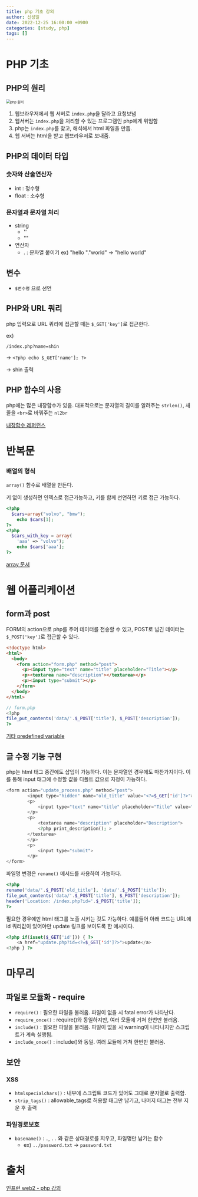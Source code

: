 ```yaml
---
title: php 기초 강의
author: 신성일
date: 2022-12-25 16:00:00 +0900
categories: [study, php]
tags: []
---
```


# PHP 기초

## PHP의 원리

<img src="http://www.tcpschool.com/lectures/img_php_works.png" alt="php 원리" style="zoom:67%;" />

1. 웹브라우저에서 웹 서버로 `index.php`을 달라고 요청보냄
2. 웹서버는 `index.php`을 처리할 수 있는 프로그램인 php에게 위임함
3. php는 `index.php`를 찾고, 해석해서 html 파일을 만듬.
4. 웹 서버는 html을 받고 웹브라우저로 보내줌. 

## PHP의 데이터 타입

### 숫자와 산술연산자

- int : 정수형
- float : 소수형

### 문자열과 문자열 처리

- string 
  - ''
  - ""
- 연산자
  - . : 문자열 붙이기 ex) "hello "."world" -> "hello world"

## 변수

- `$변수명` 으로 선언

## PHP와 URL 쿼리

php 입력으로 URL 쿼리에 접근할 때는 `$_GET['key']`로 접근한다.

ex)

`/index.php?name=shin`

-> `<?php echo $_GET['name']; ?>` 

-> shin 출력

## PHP 함수의 사용

php에는 많은 내장함수가 있음. 대표적으로는 문자열의 길이를 알려주는 `strlen()`, 새줄을 `<br>`로 바꿔주는 `nl2br`

[내장함수 레퍼런스](https://www.php.net/manual/en/funcref.php)

# 반복문

### 배열의 형식

`array()` 함수로 배열을 만든다.

키 없이 생성하면 인덱스로 접근가능하고, 키를 함께 선언하면 키로 접근 가능하다.

```php
<?php
  $cars=array("volvo", "bmw");
	echo $cars[1];
?>
<?php
  $cars_with_key = array(
    'aaa' => "volvo");
	echo $cars['aaa'];
?>
```

[array 문서](https://www.php.net/manual/en/function.array.php)

# 웹 어플리케이션

## form과 post

FORM의 action으로 php를 주어 데이터를 전송할 수 있고, POST로 넘긴 데이터는 `$_POST['key']`로 접근할 수 있다.

```html
<!doctype html>
<html>
  <body>
    <form action="form.php" method="post">
      <p><input type="text" name="title" placeholder="Title"></p>
      <p><textarea name="description"></textarea></p>
      <p><input type="submit"></p>
    </form>
  </body>
</html>

```

```php
// form.php
<?php
file_put_contents('data/'.$_POST['title'], $_POST['description']);
?>
```

[기타 predefined variable](https://www.php.net/manual/en/language.variables.superglobals.php)



## 글 수정 기능 구현

php는 html 태그 중간에도 삽입이 가능하다. 이는 문자열인 경우에도 마찬가지이다. 이를 통해 input 태그에 수정할 값을 디폴트 값으로 지정이 가능하다.

```php
<form action="update_process.php" method="post">
		<input type="hidden" name="old_title" value="<?=$_GET['id']?>">
		<p>
			<input type="text" name="title" placeholder="Title" value="<?php print_title(); ?>">
		</p>
		<p>
			<textarea name="description" placeholder="Description">
  			<?php print_description(); >
  		</textarea>
		</p>
		<p>
			<input type="submit">
		</p>
</form>
```

파일명 변경은 `rename()` 메서드를 사용하여 가능하다.

```php
<?php
rename('data/'.$_POST['old_title'], 'data/'.$_POST['title']);
file_put_contents('data/'.$_POST['title'], $_POST['description']);
header('Location: /index.php?id='.$_POST['title']);
?>
```

필요한 경우에만 html 태그를 노출 시키는 것도 가능하다. 예를들어 아래 코드는 URL에 id 쿼리값이 있어야만 update 링크를 보이도록 한 예시이다.

```php
<?php if(isset($_GET['id'])) { ?>
	<a href="update.php?id=<?=$_GET['id']?>">update</a>
<?php } ?>
```



# 마무리

## 파일로 모듈화 - require

- `require()` : 필요한 파일을 불러옴. 파일이 없을 시 fatal error가 나타난다.
- `require_once()` :  require()와 동일하지만, 여러 모듈에 거쳐 한번만 불러옴.
- `include()` : 필요한 파일을 불러옴. 파일이 없을 시 warning이 나타나지만 스크립트가 계속 실행됨. 
- `include_once()` : include()와 동일. 여러 모듈에 거쳐 한번만 불러옴.

## 보안

### XSS

- `htmlspecialchars()` : 내부에 스크립트 코드가 있어도 그대로 문자열로 출력함.
- `strip_tags()` : allowable_tags로 허용할 태그만 남기고, 나머지 태그는 전부 지운 후 출력

### 파일경로보호

- `basename()` : `.`, `..` 와 같은 상대경로를 지우고, 파일명만 남기는 함수
  - ex) `../password.txt` -> `password.txt`

# 출처

[인프런 web2 - php 강의](https://www.inflearn.com/course/php-%EA%B8%B0%EC%B4%88-%EA%B0%95%EC%A2%8C/dashboard)



